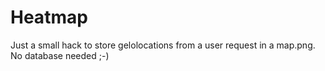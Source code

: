 # Heatmap
Just a small hack to store gelolocations from a user request in a map.png.
No database needed ;-)
